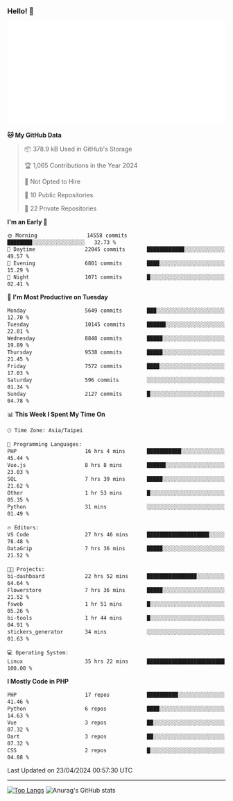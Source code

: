 ### Hello! 👋

![Metrics](/metrics.classic.svg)

<!--START_SECTION:waka-->
**🐱 My GitHub Data** 

> 📦 378.9 kB Used in GitHub's Storage 
 > 
> 🏆 1,065 Contributions in the Year 2024
 > 
> 🚫 Not Opted to Hire
 > 
> 📜 10 Public Repositories 
 > 
> 🔑 22 Private Repositories 
 > 
**I'm an Early 🐤** 

```text
🌞 Morning                14558 commits       ████████░░░░░░░░░░░░░░░░░   32.73 % 
🌆 Daytime                22045 commits       ████████████░░░░░░░░░░░░░   49.57 % 
🌃 Evening                6801 commits        ████░░░░░░░░░░░░░░░░░░░░░   15.29 % 
🌙 Night                  1071 commits        █░░░░░░░░░░░░░░░░░░░░░░░░   02.41 % 
```
📅 **I'm Most Productive on Tuesday** 

```text
Monday                   5649 commits        ███░░░░░░░░░░░░░░░░░░░░░░   12.70 % 
Tuesday                  10145 commits       ██████░░░░░░░░░░░░░░░░░░░   22.81 % 
Wednesday                8848 commits        █████░░░░░░░░░░░░░░░░░░░░   19.89 % 
Thursday                 9538 commits        █████░░░░░░░░░░░░░░░░░░░░   21.45 % 
Friday                   7572 commits        ████░░░░░░░░░░░░░░░░░░░░░   17.03 % 
Saturday                 596 commits         ░░░░░░░░░░░░░░░░░░░░░░░░░   01.34 % 
Sunday                   2127 commits        █░░░░░░░░░░░░░░░░░░░░░░░░   04.78 % 
```


📊 **This Week I Spent My Time On** 

```text
🕑︎ Time Zone: Asia/Taipei

💬 Programming Languages: 
PHP                      16 hrs 4 mins       ███████████░░░░░░░░░░░░░░   45.44 % 
Vue.js                   8 hrs 8 mins        ██████░░░░░░░░░░░░░░░░░░░   23.03 % 
SQL                      7 hrs 39 mins       █████░░░░░░░░░░░░░░░░░░░░   21.62 % 
Other                    1 hr 53 mins        █░░░░░░░░░░░░░░░░░░░░░░░░   05.35 % 
Python                   31 mins             ░░░░░░░░░░░░░░░░░░░░░░░░░   01.49 % 

🔥 Editors: 
VS Code                  27 hrs 46 mins      ████████████████████░░░░░   78.48 % 
DataGrip                 7 hrs 36 mins       █████░░░░░░░░░░░░░░░░░░░░   21.52 % 

🐱‍💻 Projects: 
bi-dashboard             22 hrs 52 mins      ████████████████░░░░░░░░░   64.64 % 
Flowerstore              7 hrs 36 mins       █████░░░░░░░░░░░░░░░░░░░░   21.52 % 
fsweb                    1 hr 51 mins        █░░░░░░░░░░░░░░░░░░░░░░░░   05.26 % 
bi-tools                 1 hr 44 mins        █░░░░░░░░░░░░░░░░░░░░░░░░   04.91 % 
stickers_generator       34 mins             ░░░░░░░░░░░░░░░░░░░░░░░░░   01.63 % 

💻 Operating System: 
Linux                    35 hrs 22 mins      █████████████████████████   100.00 % 
```

**I Mostly Code in PHP** 

```text
PHP                      17 repos            ██████████░░░░░░░░░░░░░░░   41.46 % 
Python                   6 repos             ████░░░░░░░░░░░░░░░░░░░░░   14.63 % 
Vue                      3 repos             ██░░░░░░░░░░░░░░░░░░░░░░░   07.32 % 
Dart                     3 repos             ██░░░░░░░░░░░░░░░░░░░░░░░   07.32 % 
CSS                      2 repos             █░░░░░░░░░░░░░░░░░░░░░░░░   04.88 % 
```




 Last Updated on 23/04/2024 00:57:30 UTC
<!--END_SECTION:waka-->

<hr>

<span style="display:inline-block">[![Top Langs](https://github-readme-stats.vercel.app/api/top-langs/?username=maureendadap&layout=compact&theme=transparent)](https://github.com/anuraghazra/github-readme-stats)</span>
<span style="display:inline-block">![Anurag's GitHub stats](https://github-readme-stats.vercel.app/api?username=maureendadap&show_icons=true&theme=transparent&count_private=true)</span>

<!--
**MaureenDadap/maureendadap** is a ✨ _special_ ✨ repository because its `README.md` (this file) appears on your GitHub profile.

Here are some ideas to get you started:

- 🔭 I’m currently working on ...
- 🌱 I’m currently learning ...
- 👯 I’m looking to collaborate on ...
- 🤔 I’m looking for help with ...
- 💬 Ask me about ...
- 📫 How to reach me: ...
- 😄 Pronouns: ...
- ⚡ Fun fact: ...
-->
